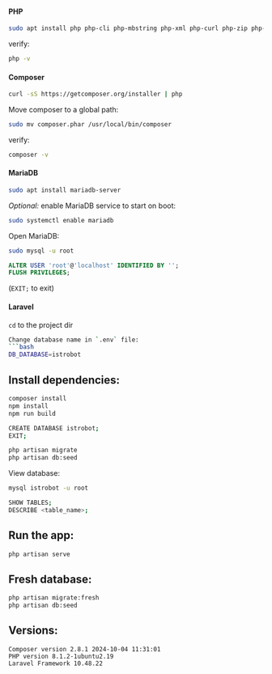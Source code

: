 #### PHP
```bash
sudo apt install php php-cli php-mbstring php-xml php-curl php-zip php-mysql php-bcmath php-json
```
verify:
```bash
php -v
```

#### Composer
```bash
curl -sS https://getcomposer.org/installer | php
```
Move composer to a global path:
```bash
sudo mv composer.phar /usr/local/bin/composer
```
verify:
```bash
composer -v
```

#### MariaDB
```bash
sudo apt install mariadb-server
```

*Optional:* enable MariaDB service to start on boot:
```bash
sudo systemctl enable mariadb
```

Open MariaDB:
```bash
sudo mysql -u root
```

```sql
ALTER USER 'root'@'localhost' IDENTIFIED BY '';
FLUSH PRIVILEGES;
```

(`EXIT;` to exit)



#### Laravel
`cd` to the project dir
```bash
Change database name in `.env` file:
```bash
DB_DATABASE=istrobot
```

## Install dependencies:
```bash
composer install
npm install
npm run build
```

```bash
CREATE DATABASE istrobot;
EXIT;
```

```bash
php artisan migrate
php artisan db:seed
```

View database:
```bash
mysql istrobot -u root
```

```bash
SHOW TABLES;
DESCRIBE <table_name>;
``` 


## Run the app:
```bash
php artisan serve
```

## Fresh database:
```bash
php artisan migrate:fresh
php artisan db:seed
```


## Versions:
```
Composer version 2.8.1 2024-10-04 11:31:01
PHP version 8.1.2-1ubuntu2.19
Laravel Framework 10.48.22
```